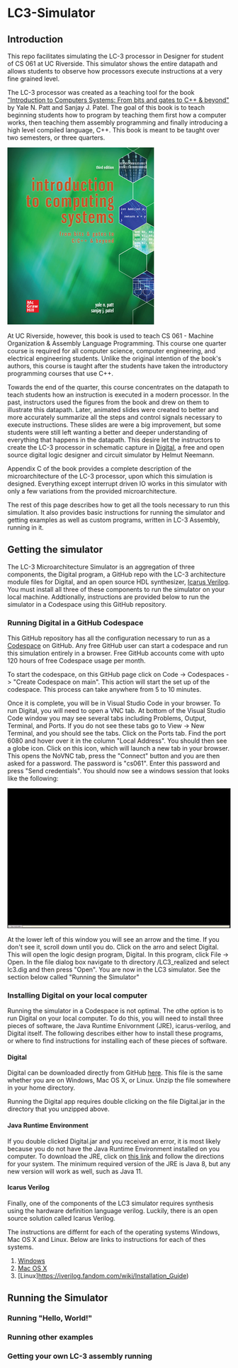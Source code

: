 # LC3-Simulator

## Introduction

This repo facilitates simulating the LC-3 processor in Designer for student of CS 061 at UC Riverside. This simulator shows the 
entire datapath and allows students to observe how processors execute instructions at a very fine grained level. 

The LC-3 processor was created as a teaching tool for the book ["Introduction to Computers Systems: From bits and gates to C++ & 
beyond"](https://www.mheducation.com/highered/product/introduction-computing-systems-bits-gates-c-c-beyond-patt-patel/M9781260150537.html) 
by Yale N. Patt and Sanjay J. Patel. The goal of this book is to teach beginning students how to program by teaching them first 
how a computer works, then teaching them assembly programming and finally introducing a high level compiled language, C++. This 
book is meant to be taught over two semesters, or three quarters. 

![Introduction to Computing Systems](./assets/intro_to_computing_systems.jpeg)

At UC Riverside, however, this book is used to teach CS 061 - Machine Organization & Assembly Language Programming. This course 
one quarter course is required for all computer science, computer engineering, and electrical engineering students. Unlike the 
original intention of the book's authors, this course is taught after the students have taken the introductory programming courses that use C++.

Towards the end of the quarter, this course concentrates on the datapath to teach students how an instruction is executed in a 
modern processor. In the past, instructors used the figures from the book and drew on them to illustrate this datapath. Later,
animated slides were created to better and more accurately summarize all the steps and control signals necessary to execute 
instructions. These slides are were a big improvement, but some students were still left wanting a better and deeper understanding
of everything that happens in the datapath. This desire let the instructors to create the LC-3 processor in schematic capture
in [Digital](https://github.com/hneemann/Digital), a free and open source digital logic designer and circuit simulator by Helmut
Neemann.

Appendix C of the book provides a complete description of the microarchitecture of the LC-3 processor, upon which this simulation
is designed. Everything except interrupt driven IO works in this simulator with only a few variations from the provided 
microarchitecture.

The rest of this page describes how to get all the tools necessary to run this simulation. It also provides basic instructions for
running the simulator and getting examples as well as custom programs, written in LC-3 Assembly, running in it.

## Getting the simulator

The LC-3 Microarchitecture Simulator is an aggregation of three components, the Digital program, a GitHub repo with the LC-3 
architecture module files for Digital, and an open source HDL synthesizer, [Icarus Verilog](https://github.com/steveicarus/iverilog). 
You must install all three of these components to run the simulator on your local machine. Addtionally, instructions are provided 
below to run the simulator in a Codespace using this GitHub repository.

### Running Digital in a GitHub Codespace

This GitHub repository has all the configuration necessary to run as a [Codespace](https://github.com/features/codespaces) on
GitHub. Any free GitHub user can start a codespace and run this simulation entirely in a browser. Free GitHub accounts come with
upto 120 hours of free Codespace usage per month.

To start the codespace, on this GitHub page click on Code -> Codespaces -> "Create Codespace on main". This action will start the
set up of the codespace. This process can take anywhere from 5 to 10 minutes.

Once it is complete, you will be in Visual Studio Code in your browser. To run Digital, you will need to open a VNC tab. At bottom
of the Visual Studio Code window you may see several tabs including Problems, Output, Terminal, and Ports. If you do not see these
tabs go to View -> New Terminal, and you should see the tabs. Click on the Ports tab. Find the port 6080 and hover over it in the 
column "Local Address". You should then see a globe icon. Click on this icon, which will launch a new tab in your browser. This opens the NoVNC
tab, press the "Connect" button and you are then asked for a password. The password is "cs061". Enter this password and press "Send credentials". 
You should now see a windows session that looks like the following: 

![](./assets/novnc_xwindow.png)

At the lower left of this window you will see an arrow and the time. If you don't see it, scroll down until you do. Click on the arro
and select Digital. This will open the logic design program, Digital. In this program, click File -> Open. In the file dialog box
navigate to th directory /LC3_realized and select lc3.dig and then press "Open". You are now in the LC3 simulator. See the section
below called "Running the Simulator"

### Installing Digital on your local computer

Running the simulator in a Codespace is not optimal. The othe option is to run Digital on your local computer. To do this, you will 
need to install three pieces of software, the Java Runtime Enivornment (JRE), icarus-verilog, and Digital itself. The following 
describes either how to install these programs, or where to find instructions for installing each of these pieces of software.

#### Digital

Digital can be downloaded directly from GitHub [here](https://github.com/hneemann/Digital/releases/latest/download/Digital.zip). This
file is the same whether you are on Windows, Mac OS X, or Linux. Unzip the file somewhere in your home directory.

Running the Digital app requires double clicking on the file Digital.jar in the directory that you unzipped above.

#### Java Runtime Environment

If you double clicked Digital.jar and you received an error, it is most likely because you do not have the Java Runtime Environment
installed on you computer. To download the JRE, click on [this link](https://openjdk.org/install/) and follow the directions for your 
system. The minimum required version of the JRE is Java 8, but any new version will work as well, such as Java 11.

#### Icarus Verilog

Finally, one of the components of the LC3 simulator requires synthesis using the hardware definition language verilog. Luckily, there
is an open source solution called Icarus Verilog.

The instructions are differnt for each of the operating systems Windows, Mac OS X and Linux. Below are links to instructions for each
of thes systems.

1. [Windows](https://bleyer.org/icarus/)
2. [Mac OS X](https://ports.macports.org/port/iverilog/)
3. [Linux]https://iverilog.fandom.com/wiki/Installation_Guide)

## Running the Simulator

### Running "Hello, World!"

### Running other examples


### Getting your own LC-3 assembly running